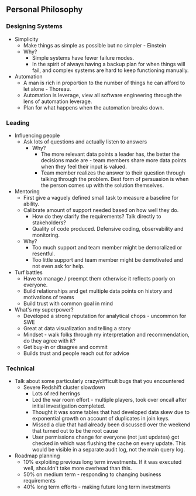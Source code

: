 ## Personal Philosophy

### Designing Systems

* Simplicity
  * Make things as simple as possible but no simpler - Einstein
  * Why?
    * Simple systems have fewer failure modes.
    * In the spirit of always having a backup plan for when things will fail, and complex systems are hard to keep functioning manually.
* Automation
  * A man is rich in proportion to the number of things he can afford to let alone - Thoreau.
  * Automation is leverage, view all software engineering through the lens of automation leverage.
  * Plan for what happens when the automation breaks down.

### Leading

* Influencing people
  * Ask lots of questions and actually listen to answers
    * Why?
      * The more relevant data points a leader has, the better the decisions made are - team members share more data points when they feel their input is valued.
      * Team member realizes the answer to their question through talking through the problem. Best form of persuasion is when the person comes up with the solution themselves.
* Mentoring
  * First give a vaguely defined small task to measure a baseline for ability.
  * Calibrate amount of support needed based on how well they do.
    * How do they clarify the requirements? Talk directly to stakeholders?
    * Quality of code produced. Defensive coding, observability and monitoring.
  * Why?
    * Too much support and team member might be demoralized or resentful.
    * Too little support and team member might be demotivated and not even ask for help.
* Turf battles
  * Have to manage / preempt them otherwise it reflects poorly on everyone.
  * Build relationships and get multiple data points on history and motivations of teams
  * Build trust with common goal in mind
* What's my superpower?
  * Developed a strong reputation for analytical chops - uncommon for SWE
  * Great at data visualization and telling a story
  * Mindset - walk folks through my interpretation and recommendation, do they agree with it?
  * Get buy-in or disagree and commit
  * Builds trust and people reach out for advice


### Technical

* Talk about some particularly crazy/difficult bugs that you encountered
  * Severe Redshift cluster slowdown
    * Lots of red herrings
    * Led the war room effort - multiple players, took over oncall after initial investigation completed.
    * Thought it was some tables that had developed data skew due to  exponential growth on account of duplicates in join keys.
    * Missed a clue that had already been discussed over the weekend that turned out to be the root cause
    * User permissions change for everyone (not just updates) got checked in which was flushing the cache on every update. This would be visible in a separate audit log, not the main query log.
* Roadmap planning
  * 10% exploiting previous long term investments. If it was executed well, shouldn't take more overhead than this.
  * 50% on medium term - responding to changing business requirements
  * 40% long term efforts - making future long term investments
